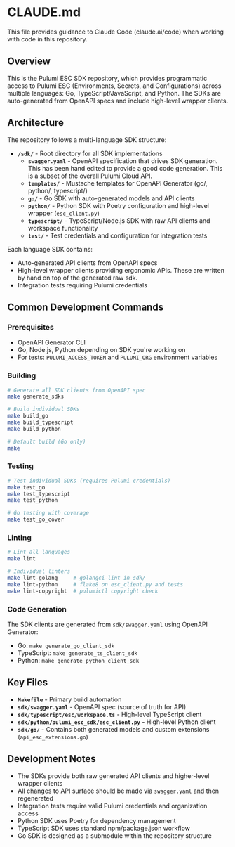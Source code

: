 # CLAUDE.md

This file provides guidance to Claude Code (claude.ai/code) when working with code in this repository.

## Overview

This is the Pulumi ESC SDK repository, which provides programmatic access to Pulumi ESC (Environments, Secrets, and Configurations) across multiple languages: Go, TypeScript/JavaScript, and Python. The SDKs are auto-generated from OpenAPI specs and include high-level wrapper clients.

## Architecture

The repository follows a multi-language SDK structure:

- **`/sdk/`** - Root directory for all SDK implementations
  - **`swagger.yaml`** - OpenAPI specification that drives SDK generation. This has been hand edited to provide a good code generation.  This is a subset of the overall Pulumi Cloud API.
  - **`templates/`** - Mustache templates for OpenAPI Generator (go/, python/, typescript/)
  - **`go/`** - Go SDK with auto-generated models and API clients
  - **`python/`** - Python SDK with Poetry configuration and high-level wrapper (`esc_client.py`)
  - **`typescript/`** - TypeScript/Node.js SDK with raw API clients and workspace functionality
  - **`test/`** - Test credentials and configuration for integration tests

Each language SDK contains:
- Auto-generated API clients from OpenAPI specs
- High-level wrapper clients providing ergonomic APIs. These are written by hand on top of the generated raw sdk.
- Integration tests requiring Pulumi credentials

## Common Development Commands

### Prerequisites
- OpenAPI Generator CLI
- Go, Node.js, Python depending on SDK you're working on
- For tests: `PULUMI_ACCESS_TOKEN` and `PULUMI_ORG` environment variables

### Building
```bash
# Generate all SDK clients from OpenAPI spec
make generate_sdks

# Build individual SDKs
make build_go
make build_typescript  
make build_python

# Default build (Go only)
make
```

### Testing
```bash
# Test individual SDKs (requires Pulumi credentials)
make test_go
make test_typescript
make test_python

# Go testing with coverage
make test_go_cover
```

### Linting
```bash
# Lint all languages
make lint

# Individual linters
make lint-golang     # golangci-lint in sdk/
make lint-python     # flake8 on esc_client.py and tests
make lint-copyright  # pulumictl copyright check
```

### Code Generation
The SDK clients are generated from `sdk/swagger.yaml` using OpenAPI Generator:
- Go: `make generate_go_client_sdk`
- TypeScript: `make generate_ts_client_sdk` 
- Python: `make generate_python_client_sdk`

## Key Files

- **`Makefile`** - Primary build automation
- **`sdk/swagger.yaml`** - OpenAPI spec (source of truth for API)
- **`sdk/typescript/esc/workspace.ts`** - High-level TypeScript client
- **`sdk/python/pulumi_esc_sdk/esc_client.py`** - High-level Python client
- **`sdk/go/`** - Contains both generated models and custom extensions (`api_esc_extensions.go`)

## Development Notes

- The SDKs provide both raw generated API clients and higher-level wrapper clients
- All changes to API surface should be made via `swagger.yaml` and then regenerated
- Integration tests require valid Pulumi credentials and organization access
- Python SDK uses Poetry for dependency management
- TypeScript SDK uses standard npm/package.json workflow
- Go SDK is designed as a submodule within the repository structure
